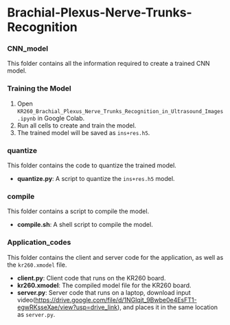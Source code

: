 # Brachial-Plexus-Nerve-Trunks-Recognition
### CNN_model

This folder contains all the information required to create a trained CNN model.

### Training the Model

1. Open `KR260_Brachial_Plexus_Nerve_Trunks_Recognition_in_Ultrasound_Images.ipynb` in Google Colab.
2. Run all cells to create and train the model.
3. The trained model will be saved as `ins+res.h5`.

### quantize

This folder contains the code to quantize the trained model.

- **quantize.py**: A script to quantize the `ins+res.h5` model.

### compile

This folder contains a script to compile the model.

- **compile.sh**: A shell script to compile the model.


### Application_codes

This folder contains the client and server code for the application, as well as the `kr260.xmodel` file.

- **client.py**: Client code that runs on the KR260 board.
- **kr260.xmodel**: The compiled model file for the KR260 board.
- **server.py**: Server code that runs on a laptop, download input video(https://drive.google.com/file/d/1NGlqjt_9Bwbe0e4EsFT1-egwRKsseXae/view?usp=drive_link), and places it in the same location as `server.py`.